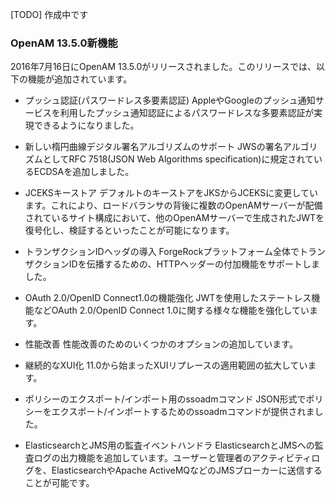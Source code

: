 [TODO] 作成中です

### OpenAM 13.5.0新機能

2016年7月16日にOpenAM 13.5.0がリリースされました。このリリースでは、以下の機能が追加されています。

* プッシュ認証(パスワードレス多要素認証)
AppleやGoogleのプッシュ通知サービスを利用したプッシュ通知認証によるパスワードレスな多要素認証が実現できるようになりました。

* 新しい楕円曲線デジタル署名アルゴリズムのサポート
JWSの署名アルゴリズムとしてRFC 7518(JSON Web Algorithms specification)に規定されているECDSAを追加しました。

* JCEKSキーストア
デフォルトのキーストアをJKSからJCEKSに変更しています。これにより、ロードバランサの背後に複数のOpenAMサーバーが配備されているサイト構成において、他のOpenAMサーバーで生成されたJWTを復号化し、検証するといったことが可能になります。

* トランザクションIDヘッダの導入
ForgeRockプラットフォーム全体でトランザクションIDを伝播するための、HTTPヘッダーの付加機能をサポートしました。

* OAuth 2.0/OpenID Connect1.0の機能強化
JWTを使用したステートレス機能などOAuth 2.0/OpenID Connect 1.0に関する様々な機能を強化しています。

* 性能改善
性能改善のためのいくつかのオプションの追加しています。

* 継続的なXUI化
11.0から始まったXUIリプレースの適用範囲の拡大しています。

* ポリシーのエクスポート/インポート用のssoadmコマンド
JSON形式でポリシーをエクスポート/インポートするためのssoadmコマンドが提供されました。

* ElasticsearchとJMS用の監査イベントハンドラ
ElasticsearchとJMSへの監査ログの出力機能を追加しています。ユーザーと管理者のアクティビティログを、ElasticsearchやApache ActiveMQなどのJMSブローカーに送信することが可能です。
